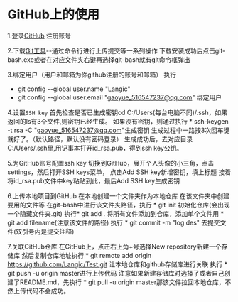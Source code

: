 # GitHub上的使用
1.登录[GitHub](https://github.com/) 注册账号

2.下载[Git工具](https://git-scm.com/downloads)--通过命令行进行上传提交等一系列操作
下载安装成功后点击git-bash.exe或者在对应文件夹右键再选择git-bash就有git命令框弹出

3.绑定用户（用户和邮箱为你github注册的账号和邮箱）
执行
* git config --global user.name "Langic"
* git config --global user.email "gaoyue_516547237@qq.com"
绑定用户

4.设置`SSH key`
首先检查是否已生成密钥cd C:/Users(每台电脑不同)/.ssh，如果返回的ls有3个文件,则密钥已经生成。
如果没有密钥，则通过执行 * ssh-keygen -t rsa -C "gaoyue_516547237@qq.com"生成密钥
生成过程中一路按3次回车键就好了。（默认路径，默认没有密码登录）
生成成功后，去对应目录C:/Users/.ssh里,用记事本打开id_rsa.pub，得到ssh key公钥。

5.为GitHub账号配置ssh key
切换到GitHub，展开个人头像的小三角，点击settings，然后打开SSH keys菜单， 点击Add SSH key新增密钥，填上标题
接着将id_rsa.pub文件中key粘贴到此，最后Add SSH key生成密钥

6.上传本地项目到GitHub
在本地创建一个文件夹作为本地仓库
在该文件夹中创建要用的文件等
在git-bash中进行该文件夹路径，执行 * git init 初始化仓库(会出现一个隐藏文件夹.git)
执行* git add . 将所有文件添加到仓库，添加单个文件用 * git add filename(注意该文件的路径)
执行 * git commit -m "log des" 去提交文件(双引号内是提交注释)

7.关联GitHub仓库
在GitHub上，点击右上角+号选择New repository新建一个存储库
然后复制仓库地址执行 * git remote add origin https://github.com/Langic/Test.git 让本地仓库和github存储库进行关联
执行 * git push -u origin master进行上传代码
注意如果新建存储库时选择了或者自己创建了README.md，先执行 * git pull -u origin master那该文件拉回本地仓库，不然上传代码不会成功。
